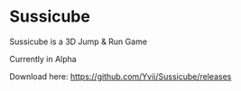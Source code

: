 # Sussicube
Sussicube is a 3D Jump & Run Game

Currently in Alpha

Download here: https://github.com/Yvii/Sussicube/releases
